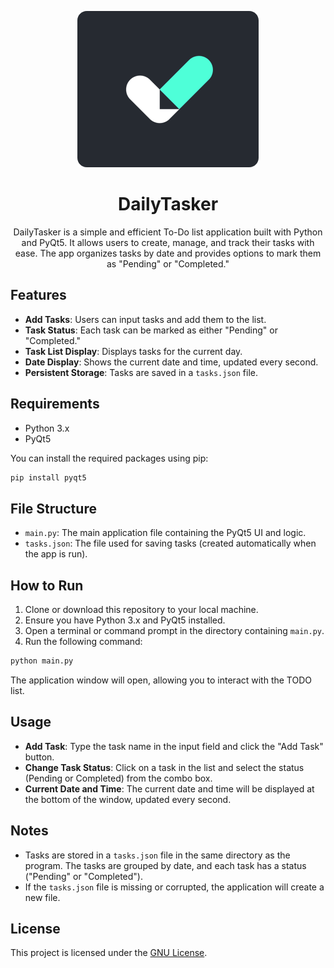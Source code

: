 <div align="center">
    
<p>
    <a href="#">
        <img src="https://github.com/BDadmehr0/DailyTasker/blob/main/logo.png" alt="onedns Logo">
    </a>
</p>

# DailyTasker

DailyTasker is a simple and efficient To-Do list application built with Python and PyQt5. It allows users to create, manage, and track their tasks with ease. The app organizes tasks by date and provides options to mark them as "Pending" or "Completed."

</div>

## Features

- **Add Tasks**: Users can input tasks and add them to the list.
- **Task Status**: Each task can be marked as either "Pending" or "Completed."
- **Task List Display**: Displays tasks for the current day.
- **Date Display**: Shows the current date and time, updated every second.
- **Persistent Storage**: Tasks are saved in a `tasks.json` file.

## Requirements

- Python 3.x
- PyQt5

You can install the required packages using pip:

```bash
pip install pyqt5
```

## File Structure

- `main.py`: The main application file containing the PyQt5 UI and logic.
- `tasks.json`: The file used for saving tasks (created automatically when the app is run).

## How to Run

1. Clone or download this repository to your local machine.
2. Ensure you have Python 3.x and PyQt5 installed.
3. Open a terminal or command prompt in the directory containing `main.py`.
4. Run the following command:

```bash
python main.py
```

The application window will open, allowing you to interact with the TODO list.

## Usage

- **Add Task**: Type the task name in the input field and click the "Add Task" button.
- **Change Task Status**: Click on a task in the list and select the status (Pending or Completed) from the combo box.
- **Current Date and Time**: The current date and time will be displayed at the bottom of the window, updated every second.

## Notes

- Tasks are stored in a `tasks.json` file in the same directory as the program. The tasks are grouped by date, and each task has a status ("Pending" or "Completed").
- If the `tasks.json` file is missing or corrupted, the application will create a new file.

## License

This project is licensed under the [GNU License](https://github.com/BDadmehr0/DailyTasker/blob/main/LICENSE).
